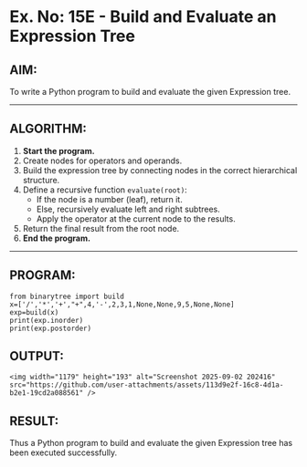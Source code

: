 # Ex. No: 15E - Build and Evaluate an Expression Tree

## AIM:
To write a Python program to build and evaluate the given Expression tree.

---

## ALGORITHM:

1. **Start the program.**
2. Create nodes for operators and operands.
3. Build the expression tree by connecting nodes in the correct hierarchical structure.
4. Define a recursive function `evaluate(root)`:
   - If the node is a number (leaf), return it.
   - Else, recursively evaluate left and right subtrees.
   - Apply the operator at the current node to the results.
5. Return the final result from the root node.
6. **End the program.**

---

## PROGRAM:

```
from binarytree import build
x=['/','*','+',"+",4,'-',2,3,1,None,None,9,5,None,None]
exp=build(x)
print(exp.inorder)
print(exp.postorder)
```

## OUTPUT:
```
<img width="1179" height="193" alt="Screenshot 2025-09-02 202416" src="https://github.com/user-attachments/assets/113d9e2f-16c8-4d1a-b2e1-19cd2a088561" />

```

## RESULT:
Thus a Python program to build and evaluate the given Expression tree has been executed successfully.

